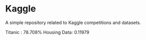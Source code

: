 # Kaggle
A simple repository related to Kaggle competitions and datasets.

Titanic : 78.708%
Housing Data: 0.11979
